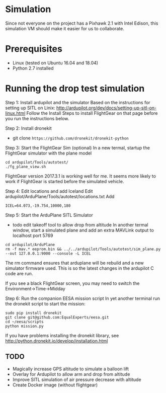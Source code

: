 # Simulation

Since not everyone on the project has a Pixhawk 2.1 with Intel Edison, this simulation VM should make it easier for us to collaborate.

#  Prerequisites

- Linux (tested on Ubuntu 16.04 and 18.04)
- Python 2.7 installed

# Running the drop test simulation


Step 1: Install ardupilot and the simulator
Based on the instructions for setting up SITL on Linix: http://ardupilot.org/dev/docs/setting-up-sitl-on-linux.html Follow the Install Steps to install FlightGear on that page before you run the instructions below.

Step 2: Install dronekit
- git clone `https://github.com/dronekit/dronekit-python`

Step 3: Start the FlightGear Sim (optional)
In a new termal, startup the FlightGear simulator with the plane model
```
cd ardupilot/Tools/autotest/
./fg_plane_view.sh
```
FlightGear version 2017.3.1 is working well for me.  It seems more likely to work if FlightGear is started before the simulated vehicle.

Step 4: Edit locations and add Iceland
Edit ardupilot/ArduPlane/Tools/autotest/locations.txt
Add
```
ICEL=64.073,-19.754,10000,180
```

Step 5: Start the ArduPlane SITL Simulator
- todo edit takeoff tool to allow drop from altitude
In another termal window, start a simulated plane and add an extra MAVLink output to localhost port 5769
```
cd ardupilot/ArduPlane
rm -f mav.* eeprom.bin && ../../ardupilot/Tools/autotest/sim_plane.py --out 127.0.0.1:9000 --console -L ICEL
```
The rm command ensures that arduplane will be rebuild and a new simulator firmware used.  This is so the latest changes in the ardupilot C code are run.

If you see a black FlightGear screen, you may need to switch the  Environment->Time->Midday 

Step 6: Run the companion EESA mission script
In yet another terminal run the dronekit script to start the mission:
```
sudo pip install dronekit
git clone git@github.com:EqualExperts/eesa.git
cd ~/eesa/scripts
python mission.py
```

If you have problems installing the dronekit library, see http://python.dronekit.io/develop/installation.html

## TODO
- Magically increase GPS altitude to simulate a balloon lift
- Overlay for Ardupilot to allow arm and drop from altitude
- Improve SITL simulation of air pressure decrease with altitude
- Create Docker image (without flightgear)

